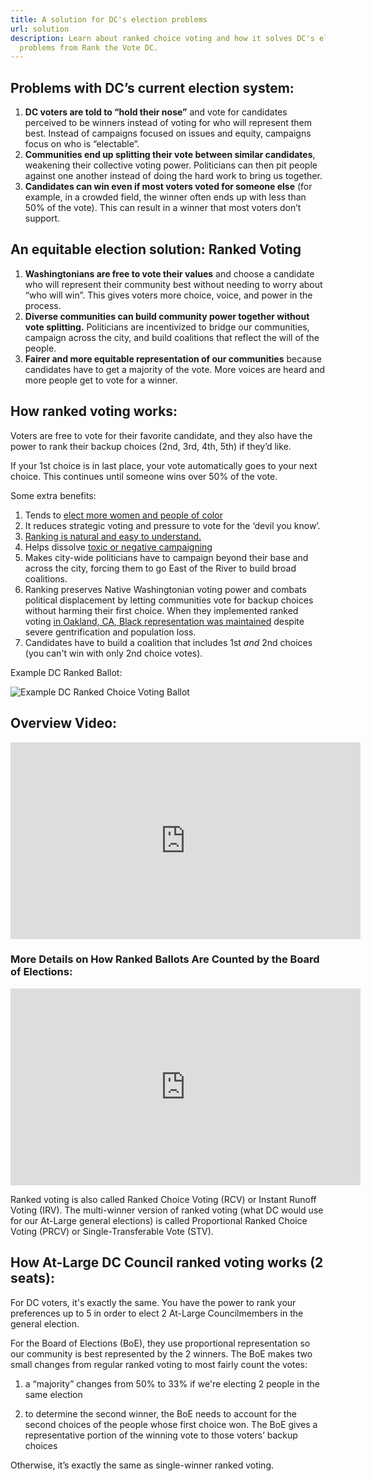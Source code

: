 ```yaml
---
title: A solution for DC's election problems
url: solution
description: Learn about ranked choice voting and how it solves DC's elections
  problems from Rank the Vote DC.
---
```

## Problems with DC’s current election system:

1. **DC voters are told to “hold their nose”** and vote for candidates perceived to be winners instead of voting for who will represent them best. Instead of campaigns focused on issues and equity, campaigns focus on who is “electable”.
2. **Communities end up splitting their vote between similar candidates**, weakening their collective voting power. Politicians can then pit people against one another instead of doing the hard work to bring us together. 
3. **Candidates can win even if most voters voted for someone else** (for example, in a crowded field, the winner often ends up with less than 50% of the vote). This can result in a winner that most voters don’t support.

## An equitable election solution: Ranked Voting

1. **Washingtonians are free to vote their values** and choose a candidate who will represent their community best without needing to worry about “who will win”. This gives voters more choice, voice, and power in the process. 
2. **Diverse communities can build community power together without vote splitting.** Politicians are incentivized to bridge our communities, campaign across the city, and build coalitions that reflect the will of the people.
3. **Fairer and more equitable representation of our communities** because candidates have to get a majority of the vote. More voices are heard and more people get to vote for a winner.

## How ranked voting works:

Voters are free to vote for their favorite candidate, and they also have the power to rank their backup choices (2nd, 3rd, 4th, 5th) if they’d like. 

If your 1st choice is in last place, your vote automatically goes to your next choice. This continues until someone wins over 50% of the vote.

Some extra benefits:

1. Tends to [elect more women and people of color](https://www.fairvote.org/data_on_rcv#research_rcvrepresentation)
2. It reduces strategic voting and pressure to vote for the ‘devil you know’. [](https://www.fairvote.org/data_on_rcv#research_rcvvotersupport)
3. [Ranking is natural and easy to understand.](https://www.fairvote.org/data_on_rcv#research_rcvvotersupport)
4. Helps dissolve [toxic or negative campaigning](https://www.fairvote.org/data_on_rcv#research_rcvcampaigncivility)
5. Makes city-wide politicians have to campaign beyond their base and across the city, forcing them to go East of the River to build broad coalitions.  
6. Ranking preserves Native Washingtonian voting power and combats political displacement by letting communities vote for backup choices without harming their first choice. When they implemented ranked voting [in Oakland, CA, Black representation was maintained](https://infogram.com/ranked-choice-voting-and-racial-minority-voting-rights-1hxr4zgwmpk52yo?live) despite severe gentrification and population loss.
7. Candidates have to build a coalition that includes 1st *and* 2nd choices (you can't win with only 2nd choice votes).

Example DC Ranked Ballot:

![Example DC Ranked Choice Voting Ballot](/static/img/example-20ballot-20grid-20rank-20the-20v.webp "Example DC Ranked Voting Ballot")

## Overview Video:

<iframe width="560" height="315" src="https://www.youtube.com/embed/Cd4C-YoRo5E" frameborder="0" allow="accelerometer; autoplay; clipboard-write; encrypted-media; gyroscope; picture-in-picture" allowfullscreen></iframe>

### More Details on How Ranked Ballots Are Counted by the Board of Elections:

<iframe width="560" height="315" src="https://www.youtube.com/embed/gq7N2hmX9FI" frameborder="0" allow="accelerometer; autoplay; clipboard-write; encrypted-media; gyroscope; picture-in-picture" allowfullscreen></iframe>

Ranked voting is also called Ranked Choice Voting (RCV) or Instant Runoff Voting (IRV). The multi-winner version of ranked voting (what DC would use for our At-Large general elections) is called Proportional Ranked Choice Voting (PRCV) or Single-Transferable Vote (STV).

## How At-Large DC Council ranked voting works (2 seats):

For DC voters, it's exactly the same. You have the power to rank your preferences up to 5 in order to elect 2 At-Large Councilmembers in the general election.

For the Board of Elections (BoE), they use proportional representation so our community is best represented by the 2 winners. The BoE makes two small changes from regular ranked voting to most fairly count the votes: 

1) a “majority” changes from 50% to 33% if we're electing 2 people in the same election

2) to determine the second winner, the BoE needs to account for the second choices of the people whose first choice won. The BoE gives a representative portion of the winning vote to those voters’ backup choices 

Otherwise, it’s exactly the same as single-winner ranked voting.
